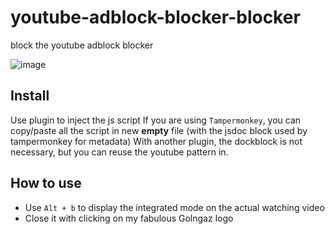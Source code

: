 # youtube-adblock-blocker-blocker

block the youtube adblock blocker


![image](https://github.com/golngaz/youtube-adblock-blocker-blocker/assets/23358543/aaec3f0c-070f-4001-b4ea-2b5bde4b5364)

## Install

Use plugin to inject the js script
If you are using `Tampermonkey`, you can copy/paste all the script in new **empty** file (with the jsdoc block used by tampermonkey for metadata)
With another plugin, the dockblock is not necessary, but you can reuse the youtube pattern in.

## How to use

* Use `Alt + b` to display the integrated mode on the actual watching video
* Close it with clicking on my fabulous Golngaz logo

